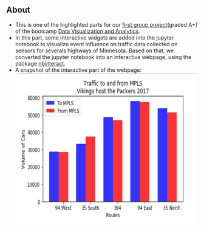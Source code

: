 ## About
   - This is one of the highlighted parts for our [first group project](https://github.com/Dkreitzer/Team_streprogen_Project1)(graded A+) of 
   the bootcamp [Data Visualization and Analytics](https://bootcamp.umn.edu/data/landing%20full/).
   - In this part, some interactive widgets are added into the jupyter notebook to visualize event influence on traffic data collected 
   on sensors for severals highways of Minnesota. Based on that, we converted the jupyter notebook into an interactive webpage, using the package
   [nbinteract](https://www.nbinteract.com/).
   - A snapshot of the interactive part of the webpage:
     <img src="./traffic_events.png" width="800" height="400">


